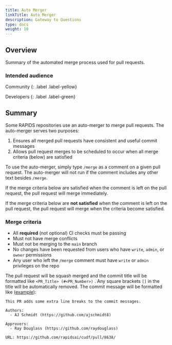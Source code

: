 ```yaml
---
title: Auto Merger
linkTitle: Auto Merger
description: Gateway to Questions
type: docs
weight: 10
---
```


## Overview

Summary of the automated merge process used for pull requests.

### Intended audience

Community
{: .label .label-yellow}

Developers
{: .label .label-green}

## Summary

Some RAPIDS repositories use an auto-merger to merge pull requests. The auto-merger serves two purposes:

1. Ensures all merged pull requests have consistent and useful commit messages
2. Allows pull request merges to be scheduled to occur when all merge criteria (below) are satisfied

To use the auto-merger, simply type `/merge` as a comment on a given pull request. The auto-merger will not run if the comment includes any other text besides `/merge`.

If the merge criteria below are satisfied when the comment is left on the pull request, the pull request will merge immediately.

If the merge criteria below are **not satisfied** when the comment is left on the pull request, the pull request will merge when the criteria become satisfied.

### Merge criteria

- All **required** (not optional) CI checks must be passing
- Must not have merge conflicts
- Must not be merging to the `main` branch
- No changes have been requested from users who have `write`, `admin`, or `owner` permissions
- Any user who left the `/merge` comment must have `write` or `admin` privileges on the repo

The pull request will be squash merged and the commit title will be formatted like `<PR_Title> (#<PR_Number>)` . Any square brackets `[]` in the title will be automatically removed. The commit message will be formatted like ([example](https://github.com/rapidsai/cudf/commit/397bf0afb66efdf9025cc5425af422c3478f62fb)):

```
This PR adds some extra line breaks to the commit messages.

Authors:
  - AJ Schmidt (https://github.com/ajschmidt8)

Approvers:
  - Ray Douglass (https://github.com/raydouglass)

URL: https://github.com/rapidsai/cudf/pull/8638/

```
